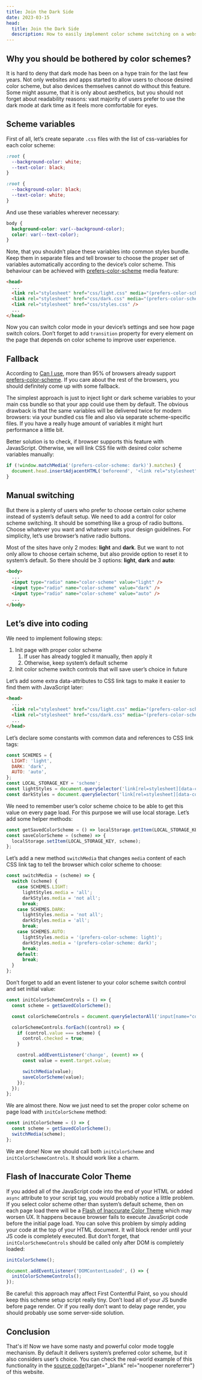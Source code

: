 ```yaml
---
title: Join the Dark Side
date: 2023-03-15
head:
  title: Join the Dark Side
  description: How to easily implement color scheme switching on a website
---
```


## Why you should be bothered by color schemes?

It is hard to deny that dark mode has been on a hype train for the last few years. Not only websites and apps started to allow users to choose desired color scheme, but also devices themselves cannot do without this feature. Some might assume, that it is only about aesthetics, but you should not forget about readability reasons: vast majority of users prefer to use the dark mode at dark time as it feels more comfortable for eyes.

## Scheme variables

First of all, let’s create separate `.css` files with the list of css-variables for each color scheme:

```css
:root {
  --background-color: white;
  --text-color: black;
}
```

```css
:root {
  --background-color: black;
  --text-color: white;
}
```

And use these variables wherever necessary:

```css
body {
  background-color: var(--background-color);
  color: var(--text-color);
}
```

Note, that you shouldn’t place these variables into common styles bundle. Keep them in separate files and tell browser to choose the proper set of variables automatically according to the device’s color scheme. This behaviour can be achieved with [prefers-color-scheme](https://developer.mozilla.org/en-US/docs/Web/CSS/@media/prefers-color-scheme) media feature:

```html
<head>
  ...
  <link rel="stylesheet" href="css/light.css" media="(prefers-color-scheme: light)" />
  <link rel="stylesheet" href="css/dark.css" media="(prefers-color-scheme: dark)" />
  <link rel="stylesheet" href="css/styles.css" />
  ...
</head>
```

Now you can switch color mode in your device’s settings and see how page switch colors. Don’t forget to add `transition` property for every element on the page that depends on color scheme to improve user experience.

## Fallback

According to [Can I use](https://caniuse.com/?search=prefers-color-scheme), more than 95% of browsers already support [prefers-color-scheme](https://developer.mozilla.org/en-US/docs/Web/CSS/@media/prefers-color-scheme). If you care about the rest of the browsers, you should definitely come up with some fallback.

The simplest approach is just to inject light or dark scheme variables to your main css bundle so that your app could use them by default. The obvious drawback is that the same variables will be delivered twice for modern browsers: via your bundled css file and also via separate scheme-specific files. If you have a really huge amount of variables it might hurt performance a little bit.

Better solution is to check, if browser supports this feature with JavasScript. Otherwise, we will link CSS file with desired color scheme variables manually:

```jsx
if (!window.matchMedia('(prefers-color-scheme: dark)').matches) {
  document.head.insertAdjacentHTML('beforeend', '<link rel="stylesheet" href="css/light.css">');
}
```

## Manual switching

But there is a plenty of users who prefer to choose certain color scheme instead of system’s default setup. We need to add a control for color scheme switching. It should be something like a group of radio buttons. Choose whatever you want and whatever suits your design guidelines. For simplicity, let’s use browser’s native radio buttons.

Most of the sites have only 2 modes: **light** and **dark**. But we want to not only allow to choose certain scheme, but also provide option to reset it to system’s default. So there should be 3 options: **light**, **dark** and **auto**:

```html
<body>
  ...
  <input type="radio" name="color-scheme" value="light" />
  <input type="radio" name="color-scheme" value="dark" />
  <input type="radio" name="color-scheme" value="auto" />
  ...
</body>
```

## Let’s dive into coding

We need to implement following steps:

1. Init page with proper color scheme
   1. If user has already toggled it manually, then apply it
   2. Otherwise, keep system’s default scheme
2. Init color scheme switch controls that will save user’s choice in future

Let’s add some extra data-attributes to CSS link tags to make it easier to find them with JavaScript later:

```html
<head>
  ...
  <link rel="stylesheet" href="css/light.css" media="(prefers-color-scheme: light)" data-color-scheme="light" />
  <link rel="stylesheet" href="css/dark.css" media="(prefers-color-scheme: dark)" data-color-scheme="dark" />
  ...
</head>
```

Let’s declare some constants with common data and references to CSS link tags:

```js
const SCHEMES = {
  LIGHT: 'light',
  DARK: 'dark',
  AUTO: 'auto',
};
const LOCAL_STORAGE_KEY = 'scheme';
const lightStyles = document.querySelector('link[rel=stylesheet][data-color-scheme="light"]');
const darkStyles = document.querySelector('link[rel=stylesheet][data-color-scheme="dark"]');
```

We need to remember user’s color scheme choice to be able to get this value on every page load. For this purpose we will use local storage. Let’s add some helper methods:

```js
const getSavedColorScheme = () => localStorage.getItem(LOCAL_STORAGE_KEY) || SCHEMES.AUTO;
const saveColorScheme = (scheme) => {
  localStorage.setItem(LOCAL_STORAGE_KEY, scheme);
};
```

Let’s add a new method `switchMedia` that changes `media` content of each CSS link tag to tell the browser which color scheme to choose:

```js
const switchMedia = (scheme) => {
  switch (scheme) {
    case SCHEMES.LIGHT:
      lightStyles.media = 'all';
      darkStyles.media = 'not all';
      break;
    case SCHEMES.DARK:
      lightStyles.media = 'not all';
      darkStyles.media = 'all';
      break;
    case SCHEMES.AUTO:
      lightStyles.media = '(prefers-color-scheme: light)';
      darkStyles.media = '(prefers-color-scheme: dark)';
      break;
    default:
      break;
  }
};
```

Don’t forget to add an event listener to your color scheme switch control and set initial value:

```js
const initColorSchemeControls = () => {
  const scheme = getSavedColorScheme();

  const colorSchemeControls = document.querySelectorAll('input[name="color-scheme"]');

  colorSchemeControls.forEach((control) => {
    if (control.value === scheme) {
      control.checked = true;
    }

    control.addEventListener('change', (event) => {
      const value = event.target.value;

      switchMedia(value);
      saveColorScheme(value);
    });
  });
};
```

We are almost there. Now we just need to set the proper color scheme on page load with `initColorScheme` method:

```js
const initColorScheme = () => {
  const scheme = getSavedColorScheme();
  switchMedia(scheme);
};
```

We are done! Now we should call both `initColorScheme` and `initColorSchemeControls`. It should work like a charm.

## Flash of Inaccurate Color Theme

If you added all of the JavaScript code into the end of your HTML or added `async` attribute to your script tag, you would probably notice a little problem. If you select color scheme other than system’s default scheme, then on each page load there will be a [Flash of Inaccurate Color Theme](https://css-tricks.com/flash-of-inaccurate-color-theme-fart/) which may worsen UX. It happens because browser fails to execute JavaScript code before the initial page load. You can solve this problem by simply adding your code at the top of your HTML document. It will block render until your JS code is completely executed. But don’t forget, that `initColorSchemeControls` should be called only after DOM is completely loaded:

```js
initColorScheme();

document.addEventListener('DOMContentLoaded', () => {
  initColorSchemeControls();
});
```

Be careful: this approach may affect First Contentful Paint, so you should keep this scheme setup script really tiny. Don’t load all of your JS bundle before page render. Or if you really don’t want to delay page render, you should probably use some server-side solution.

## Conclusion

That's it! Now we have some nasty and powerful color mode toggle mechanism. By default it delivers system’s preferred color scheme, but it also considers user’s choice. You can check the real-world example of this functionality in the [source code](https://github.com/kirillunlimited/kirillunlimited.com){target="\_blank" rel="noopener noreferrer"} of this website.
